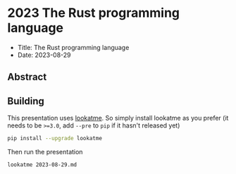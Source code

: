 # 2023 The Rust programming language

 * Title: The Rust programming language
 * Date: 2023-08-29

## Abstract


## Building

This presentation uses [lookatme](https://github.com/d0c-s4vage/lookatme). So
simply install lookatme as you prefer (it needs to be `>=3.0`, add `--pre` to
`pip` if it hasn't released yet)

```bash
pip install --upgrade lookatme
```

Then run the presentation

```bash
lookatme 2023-08-29.md
```
